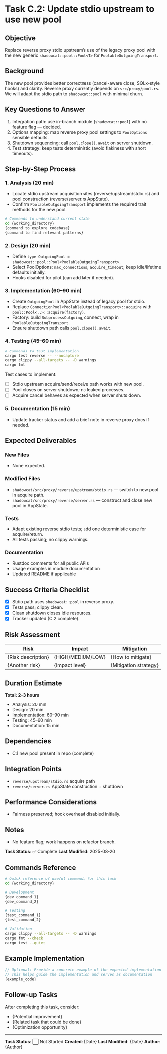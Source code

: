 # Task C.2: Update stdio upstream to use new pool

## Objective
Replace reverse proxy stdio upstream’s use of the legacy proxy pool with the new generic `shadowcat::pool::Pool<T>` for `PoolableOutgoingTransport`.

## Background
The new pool provides better correctness (cancel-aware close, SQLx-style hooks) and clarity. Reverse proxy currently depends on `src/proxy/pool.rs`. We will adapt the stdio path to `shadowcat::pool` with minimal churn.

## Key Questions to Answer
1. Integration path: use in-branch module (`shadowcat::pool`) with no feature flag — decided.
2. Options mapping: map reverse proxy pool settings to `PoolOptions` sensible defaults.
3. Shutdown sequencing: call `pool.close().await` on server shutdown.
4. Test strategy: keep tests deterministic (avoid flakiness with short timeouts).

## Step-by-Step Process

### 1. Analysis (20 min)
- Locate stdio upstream acquisition sites (reverse/upstream/stdio.rs) and pool construction (reverse/server.rs AppState).
- Confirm `PoolableOutgoingTransport` implements the required trait methods for the new pool.

```bash
# Commands to understand current state
cd {working_directory}
{command to explore codebase}
{command to find relevant patterns}
```

### 2. Design (20 min)
- Define `type OutgoingPool = shadowcat::pool::Pool<PoolableOutgoingTransport>`.
- Select PoolOptions: `max_connections`, `acquire_timeout`; keep idle/lifetime defaults initially.
- Hooks disabled for pilot (can add later if needed).

### 3. Implementation (60–90 min)
- Create `OutgoingPool` in AppState instead of legacy pool for stdio.
- Replace `ConnectionPool<PoolableOutgoingTransport>::acquire` with `pool::Pool<..>::acquire(factory)`.
- Factory: build `SubprocessOutgoing`, connect, wrap in `PoolableOutgoingTransport`.
- Ensure shutdown path calls `pool.close().await`.

### 4. Testing (45–60 min)
```bash
# Commands to test implementation
cargo test reverse -- --nocapture
cargo clippy --all-targets -- -D warnings
cargo fmt
```

Test cases to implement:
- [ ] Stdio upstream acquire/send/receive path works with new pool.
- [ ] Pool closes on server shutdown; no leaked processes.
- [ ] Acquire cancel behaves as expected when server shuts down.

### 5. Documentation (15 min)
- Update tracker status and add a brief note in reverse proxy docs if needed.

## Expected Deliverables

### New Files
- None expected.

### Modified Files
- `shadowcat/src/proxy/reverse/upstream/stdio.rs` — switch to new pool in acquire path.
- `shadowcat/src/proxy/reverse/server.rs` — construct and close new pool in AppState.

### Tests
- Adapt existing reverse stdio tests; add one deterministic case for acquire/return.
- All tests passing; no clippy warnings.

### Documentation
- Rustdoc comments for all public APIs
- Usage examples in module documentation
- Updated README if applicable

## Success Criteria Checklist

- [x] Stdio path uses `shadowcat::pool` in reverse proxy.
- [x] Tests pass; clippy clean.
- [x] Clean shutdown closes idle resources.
- [x] Tracker updated (C.2 complete).

## Risk Assessment

| Risk | Impact | Mitigation | 
|------|--------|------------|
| {Risk description} | {HIGH/MEDIUM/LOW} | {How to mitigate} |
| {Another risk} | {Impact level} | {Mitigation strategy} |

## Duration Estimate

**Total: 2–3 hours**
- Analysis: 20 min
- Design: 20 min
- Implementation: 60–90 min
- Testing: 45–60 min
- Documentation: 15 min

## Dependencies

- C.1 new pool present in repo (complete)

## Integration Points

- `reverse/upstream/stdio.rs` acquire path
- `reverse/server.rs` AppState construction + shutdown

## Performance Considerations

- Fairness preserved; hook overhead disabled initially.

## Notes

- No feature flag; work happens on refactor branch.

**Task Status**: ✅ Complete
**Last Modified**: 2025-08-20

## Commands Reference

```bash
# Quick reference of useful commands for this task
cd {working_directory}

# Development
{dev_command_1}
{dev_command_2}

# Testing
{test_command_1}
{test_command_2}

# Validation
cargo clippy --all-targets -- -D warnings
cargo fmt --check
cargo test --quiet
```

## Example Implementation

```rust
// Optional: Provide a concrete example of the expected implementation
// This helps guide the implementation and serves as documentation
{example_code}
```

## Follow-up Tasks

After completing this task, consider:
- {Potential improvement}
- {Related task that could be done}
- {Optimization opportunity}

---

**Task Status**: ⬜ Not Started
**Created**: {Date}
**Last Modified**: {Date}
**Author**: {Author}
